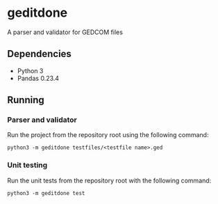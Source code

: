 # geditdone
A parser and validator for GEDCOM files

## Dependencies
* Python 3
* Pandas 0.23.4

## Running

### Parser and validator

Run the project from the repository root using the following command:

`python3 -m geditdone testfiles/<testfile name>.ged`

### Unit testing

Run the unit tests from the repository root with the following command:

`python3 -m geditdone test`
